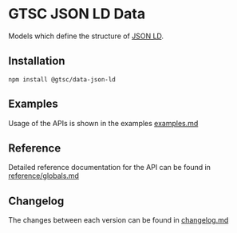 # GTSC JSON LD Data

Models which define the structure of [JSON LD](https://json-ld.org/).

## Installation

```shell
npm install @gtsc/data-json-ld
```

## Examples

Usage of the APIs is shown in the examples [examples.md](examples.md)

## Reference

Detailed reference documentation for the API can be found in [reference/globals.md](reference/globals.md)

## Changelog

The changes between each version can be found in [changelog.md](changelog.md)
